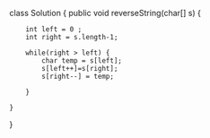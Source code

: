 class Solution {
    public void reverseString(char[] s) {
        
        int left = 0 ;
        int right = s.length-1;
        
        while(right > left) {
        	char temp = s[left];
        	s[left++]=s[right];
        	s[right--] = temp;

        }
        
    }
    
}